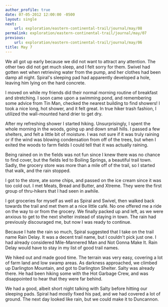 ```yaml
---
author_profile: true
date: 07-05-2012 12:00:00 -0500
layout: single
next:
    url: exploration/eastern-continental-trail/journal/may/08
permalink: exploration/eastern-continental-trail/journal/may/07
previous:
    url: exploration/eastern-continental-trail/journal/may/06
title: May 7
---
```

We all got up early because we did not want to attract any attention. The other two did not get much sleep, and I felt sorry for them. Swivel had gotten wet when retrieving water from the pump, and her clothes had been damp all night. Spiral's sleeping pad had apparently developed a hole, leaving him lying on the hard concrete.

I moved on while my friends did their normal morning routine of breakfast and stretching. I soon came upon a swimming pond, and remembering some advice from Tin Man, checked the nearest building to find showers! I took a nice long, hot shower, and it felt great. In true hiker trash fashion, I utilized the wall-mounted hand drier to get dry.

After my refreshing shower I started hiking. Unsurprisingly, I spent the whole morning in the woods, going up and down small hills. I passed a few shelters, and felt a little bit of moisture. I was not sure if it was truly raining or if the wind was blowing condensation from off of the trees, but when I exited the woods to farm fields I could tell that it was actually raining.

Being rained on in the fields was not fun since I knew there was no chance to find cover, but the fields led to Boiling Springs, a beautiful trail town. Sadly, the grocery store was more than a mile off of the trail, so I started that walk, and the rain stopped.

I got to the store, ate some chips, and passed on the ice cream since it was too cold out. I met Meats, Bread and Butter, and Xtreme. They were the first group of thru-hikers that I had seen in awhile.

I got groceries for myself as well as Spiral and Swivel, then walked back towards the trail and met them at a nice little café. No one offered me a ride on the way to or from the grocery. We finally packed up and left, as we were anxious to get to the next shelter instead of staying in town. The rain had previously discouraged me, but now I was ready to continue.

Because I hate the rain so much, Spiral suggested that I take on the trail name Rain Delay. It was a decent trail name, but I couldn't pick just one. I had already considered Mile-Mannered Man and Not Gonna Make It. Rain Delay would have to stay in my list of good trail names.

We hiked out and made good time. The terrain was very easy, covering a lot of farm land and low swamp areas. As darkness approached, we climbed up Darlington Mountain, and got to Darlington Shelter. Salty was already there. He had been hiking some with the Hot Garbage Crew, and was disappointed to hear that they were far behind.

We had a good, albeit short night talking with Salty before hitting our sleeping pads. Spiral had mostly fixed his pad, and we had covered a lot of ground. The next day looked like rain, but we could make it to Duncannon.